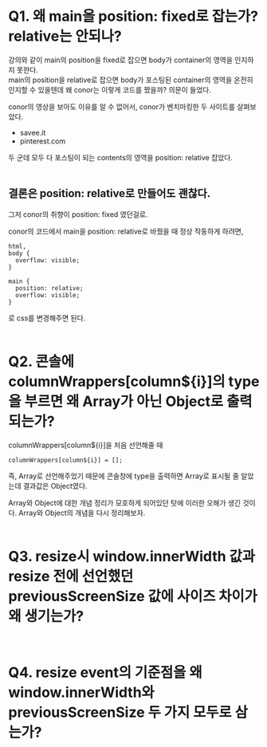 # Q1. 왜 main을 position: fixed로 잡는가? relative는 안되나?

강의와 같이 main의 position을 fixed로 잡으면 body가 container의 영역을 인지하지 못한다.  
main의 position을 relative로 잡으면 body가 포스팅된 container의 영역을 온전히 인지할 수 있을텐데 왜 conor는 이렇게 코드를 짰을까? 의문이 들었다.

conor의 영상을 보아도 이유를 알 수 없어서, conor가 벤치마킹한 두 사이트를 살펴보았다.

- savee.it
- pinterest.com

두 군데 모두 다 포스팅이 되는 contents의 영역을 position: relative 잡았다.<br/><br/>


## 결론은 position: relative로 만들어도 괜찮다.  

그저 conor의 취향이 position: fixed 였던걸로.

conor의 코드에서 main을 position: relative로 바꿨을 때 정상 작동하게 하려면,

```
html,
body {
  overflow: visible;
}

main {
  position: relative;
  overflow: visible;
}
```

로 css를 변경해주면 된다.<br/><br/>


# Q2. 콘솔에 columnWrappers[column${i}]의 type을 부르면 왜 Array가 아닌 Object로 출력되는가?

columnWrappers[column${i}]을 처음 선언해줄 때

    columnWrappers[column${i}] = [];

즉, Array로 선언해주었기 때문에 콘솔창에 type을 출력하면 Array로 표시될 줄 알았는데 결과값은 Object였다. 

Array와 Object에 대한 개념 정리가 모호하게 되어있던 탓에 이러한 오해가 생긴 것이다. Array와 Object의 개념을 다시 정리해보자.<br/><br/>


# Q3. resize시 window.innerWidth 값과 resize 전에 선언했던 previousScreenSize 값에 사이즈 차이가 왜 생기는가?<br/><br/>


# Q4. resize event의 기준점을 왜 window.innerWidth와 previousScreenSize 두 가지 모두로 삼는가?  